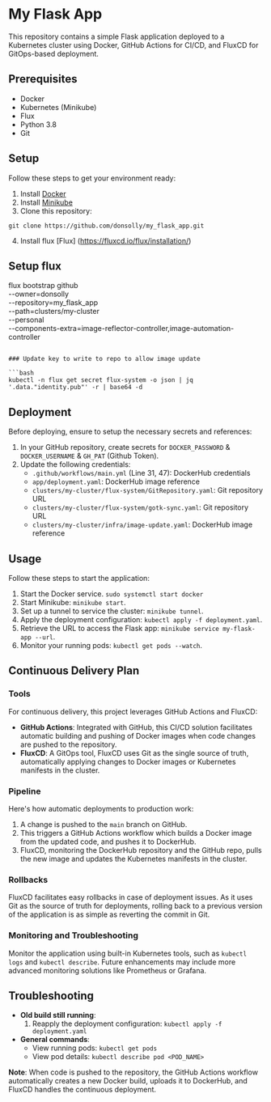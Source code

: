 # My Flask App

This repository contains a simple Flask application deployed to a Kubernetes cluster using Docker, GitHub Actions for CI/CD, and FluxCD for GitOps-based deployment.

## Prerequisites

- Docker
- Kubernetes (Minikube)
- Flux
- Python 3.8
- Git

## Setup

Follow these steps to get your environment ready:

1. Install [Docker](https://docs.docker.com/get-docker/)
2. Install [Minikube](https://minikube.sigs.k8s.io/docs/start/) 
3. Clone this repository: 
```
git clone https://github.com/donsolly/my_flask_app.git
```
4. Install flux [Flux] (https://fluxcd.io/flux/installation/)

## Setup flux

flux bootstrap github \
  --owner=donsolly \
  --repository=my_flask_app \
  --path=clusters/my-cluster \
  --personal \
  --components-extra=image-reflector-controller,image-automation-controller
```

### Update key to write to repo to allow image update

```bash
kubectl -n flux get secret flux-system -o json | jq '.data."identity.pub"' -r | base64 -d
```

## Deployment

Before deploying, ensure to setup the necessary secrets and references:

1. In your GitHub repository, create secrets for `DOCKER_PASSWORD` & `DOCKER_USERNAME` & `GH_PAT` (Github Token).
2. Update the following credentials:
    - `.github/workflows/main.yml` (Line 31, 47): DockerHub credentials
    - `app/deployment.yaml`: DockerHub image reference
    - `clusters/my-cluster/flux-system/GitRepository.yaml`: Git repository URL
    - `clusters/my-cluster/flux-system/gotk-sync.yaml`: Git repository URL
    - `clusters/my-cluster/infra/image-update.yaml`: DockerHub image reference

## Usage

Follow these steps to start the application:

1. Start the Docker service. `sudo systemctl start docker`
2. Start Minikube: `minikube start`.
3. Set up a tunnel to service the cluster: `minikube tunnel`.
4. Apply the deployment configuration: `kubectl apply -f deployment.yaml`.
5. Retrieve the URL to access the Flask app: `minikube service my-flask-app --url`.
6. Monitor your running pods: `kubectl get pods --watch`.


## Continuous Delivery Plan

### Tools

For continuous delivery, this project leverages GitHub Actions and FluxCD:

- **GitHub Actions**: Integrated with GitHub, this CI/CD solution facilitates automatic building and pushing of Docker images when code changes are pushed to the repository.
- **FluxCD**: A GitOps tool, FluxCD uses Git as the single source of truth, automatically applying changes to Docker images or Kubernetes manifests in the cluster.

### Pipeline

Here's how automatic deployments to production work:

1. A change is pushed to the `main` branch on GitHub.
2. This triggers a GitHub Actions workflow which builds a Docker image from the updated code, and pushes it to DockerHub.
3. FluxCD, monitoring the DockerHub repository and the GitHub repo, pulls the new image and updates the Kubernetes manifests in the cluster.

### Rollbacks

FluxCD facilitates easy rollbacks in case of deployment issues. As it uses Git as the source of truth for deployments, rolling back to a previous version of the application is as simple as reverting the commit in Git.

### Monitoring and Troubleshooting

Monitor the application using built-in Kubernetes tools, such as `kubectl logs` and `kubectl describe`. Future enhancements may include more advanced monitoring solutions like Prometheus or Grafana.

## Troubleshooting

- **Old build still running**:
    1. Reapply the deployment configuration: `kubectl apply -f deployment.yaml ` 
- **General commands**:
    - View running pods: `kubectl get pods`
    - View pod details: `kubectl describe pod <POD_NAME>`

**Note**: When code is pushed to the repository, the GitHub Actions workflow automatically creates a new Docker build, uploads it to DockerHub, and FluxCD handles the continuous deployment.